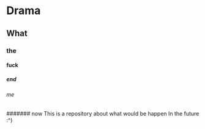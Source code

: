 # Drama
## What
### the
#### fuck
##### end
###### me
####### now
This is a repository about what would be happen In the future :^)
